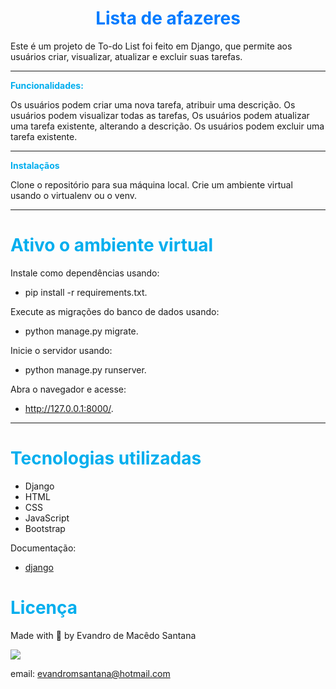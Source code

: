  
 <h1 style="color:#007BFF" align="center">
  <strong>Lista de afazeres</strong>
 </h1>
 
Este é um projeto de To-do List foi feito em Django, que permite aos usuários criar, visualizar, atualizar e excluir suas tarefas.
<hr />
  <strong style="color:#00AEEE">Funcionalidades:</strong>

Os usuários podem criar uma nova tarefa, atribuir uma descrição.
Os usuários podem visualizar todas as tarefas, 
Os usuários podem atualizar uma tarefa existente, alterando a descrição.
Os usuários podem excluir uma tarefa existente.

<hr />
  <strong style="color:#00AEEE">Instalaçãos</strong>


Clone o repositório para sua máquina local.
Crie um ambiente virtual usando o virtualenv ou o venv.

<hr />
<h1>
  <strong style="color:#00AEEE">Ativo o ambiente virtual</strong>
</h1>

Instale como dependências usando:
- pip install -r requirements.txt.

Execute as migrações do banco de dados usando:
- python manage.py migrate.

Inicie o servidor usando:
- python manage.py runserver.

Abra o navegador e acesse:
- http://127.0.0.1:8000/.

<hr />
<h1>
  <strong style="color:#00AEEE">Tecnologias utilizadas</strong>
</h1>

- Django
- HTML
- CSS
- JavaScript
- Bootstrap

Documentação:
- [django](https://www.djangoproject.com/)


<h1 style="color:#00AEEE">
  <strong>Licença</strong>
</h1>

<p>Made with 💜 by Evandro de Macêdo Santana</p>

<a  href="https://www.linkedin.com/in/evandro-m-santana" target="_blank"><img  src="https://img.shields.io/badge/-LinkedIn-%230077B5?style=for-the-badge&logo=linkedin&logoColor=white" target="_blank"></a>

email:
evandromsantana@hotmail.com


